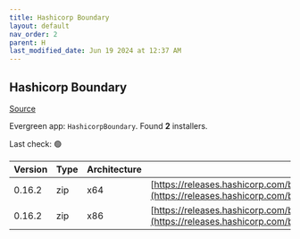 ```yaml
---
title: Hashicorp Boundary
layout: default
nav_order: 2
parent: H
last_modified_date: Jun 19 2024 at 12:37 AM
---
```


## Hashicorp Boundary

[Source](https://www.boundaryproject.io/)

Evergreen app: `HashicorpBoundary`. Found **2** installers.

Last check: 🟢

| Version | Type | Architecture | URI                                                                                                                                                                  |
| ------- | ---- | ------------ | -------------------------------------------------------------------------------------------------------------------------------------------------------------------- |
| 0.16.2  | zip  | x64          | [https://releases.hashicorp.com/boundary/0.16.2/boundary_0.16.2_windows_amd64.zip](https://releases.hashicorp.com/boundary/0.16.2/boundary_0.16.2_windows_amd64.zip) |
| 0.16.2  | zip  | x86          | [https://releases.hashicorp.com/boundary/0.16.2/boundary_0.16.2_windows_386.zip](https://releases.hashicorp.com/boundary/0.16.2/boundary_0.16.2_windows_386.zip)     |
